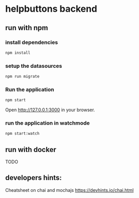 # helpbuttons backend


## run with npm
### install dependencies

```sh
npm install
```
### setup the datasources

```sh
npm run migrate
```

### Run the application
```sh
npm start
```

Open http://127.0.0.1:3000 in your browser.

### run the application in watchmode
```sh
npm start:watch
```

## run with docker
 TODO

## developers hints:

Cheatsheet on chai and mochajs 
 https://devhints.io/chai.html